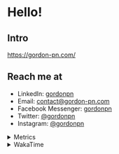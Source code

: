# Hello!

## Intro

<https://gordon-pn.com/>

## Reach me at

- LinkedIn: [gordonpn](https://www.linkedin.com/in/gordonpn/)
- Email: [contact@gordon-pn.com](mailto:contact@gordon-pn.com)
- Facebook Messenger: [gordonpn](https://www.messenger.com/t/Gordonpn)
- Twitter: [@gordonpn](https://twitter.com/Gordonpn)
- Instagram: [@gordonpn](https://www.instagram.com/gordonpn/)

<details>
  <summary>Metrics</summary>

  <img align="center" src="https://github.com/gordonpn/gordonpn/blob/master/github-metrics.svg" alt="GitHub Metrics">

</details>

<details>
  <summary>WakaTime</summary>

  <!--START_SECTION:waka-->
📊 **This Week I Spent My Time On** 

```text
💬 Programming Languages: 
Java                     9 hrs 41 mins       ███████████████████░░░░░░   77.29 % 
Brazil Dependency Config 1 hr 26 mins        ███░░░░░░░░░░░░░░░░░░░░░░   11.44 % 
Markdown                 31 mins             █░░░░░░░░░░░░░░░░░░░░░░░░   04.23 % 
YAML                     19 mins             █░░░░░░░░░░░░░░░░░░░░░░░░   02.57 % 
XML                      15 mins             █░░░░░░░░░░░░░░░░░░░░░░░░   02.05 % 

🔥 Editors: 
IntelliJ IDEA            12 hrs 18 mins      █████████████████████████   98.17 % 
VS Code                  13 mins             ░░░░░░░░░░░░░░░░░░░░░░░░░   01.83 % 
```


 Last Updated on 26/12/2024 16:25:17 UTC
<!--END_SECTION:waka-->
</details>
